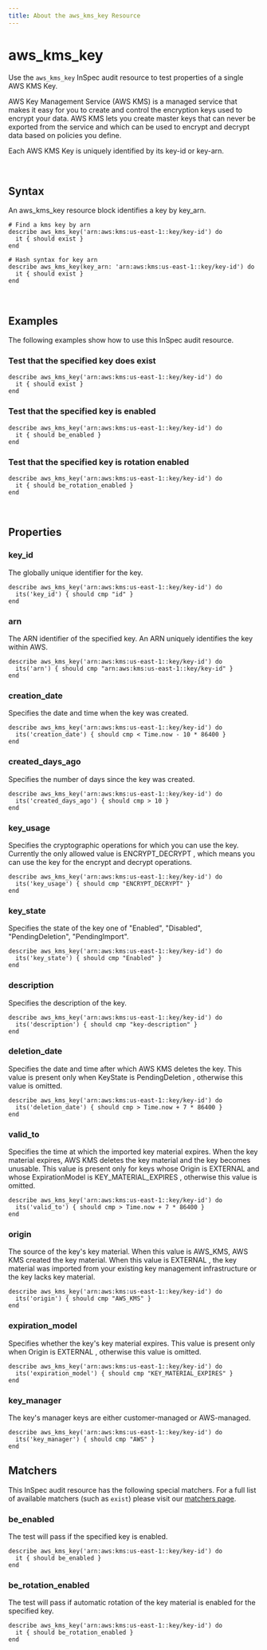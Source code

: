 ```yaml
---
title: About the aws_kms_key Resource
---
```


# aws_kms_key

Use the `aws_kms_key` InSpec audit resource to test properties of a single AWS KMS Key.

AWS Key Management Service (AWS KMS) is a managed service that makes it easy for you to create and control the encryption keys used to encrypt your data. AWS KMS lets you create master keys that can never be exported from the service and which can be used to encrypt and decrypt data based on policies you define.

Each AWS KMS Key is uniquely identified by its key-id or key-arn.

<br>

## Syntax

An aws_kms_key resource block identifies a key by key_arn.

    # Find a kms key by arn
    describe aws_kms_key('arn:aws:kms:us-east-1::key/key-id') do
      it { should exist }
    end

    # Hash syntax for key arn
    describe aws_kms_key(key_arn: 'arn:aws:kms:us-east-1::key/key-id') do
      it { should exist }
    end

<br>

## Examples

The following examples show how to use this InSpec audit resource.

### Test that the specified key does exist

    describe aws_kms_key('arn:aws:kms:us-east-1::key/key-id') do
      it { should exist }
    end

### Test that the specified key is enabled

    describe aws_kms_key('arn:aws:kms:us-east-1::key/key-id') do
      it { should be_enabled }
    end

### Test that the specified key is rotation enabled

    describe aws_kms_key('arn:aws:kms:us-east-1::key/key-id') do
      it { should be_rotation_enabled }
    end

<br>

## Properties

### key_id

The globally unique identifier for the key.

    describe aws_kms_key('arn:aws:kms:us-east-1::key/key-id') do
      its('key_id') { should cmp "id" }
    end

### arn

The ARN identifier of the specified key. An ARN uniquely identifies the key within AWS.

    describe aws_kms_key('arn:aws:kms:us-east-1::key/key-id') do
      its('arn') { should cmp "arn:aws:kms:us-east-1::key/key-id" }
    end

### creation_date

Specifies the date and time when the key was created.

    describe aws_kms_key('arn:aws:kms:us-east-1::key/key-id') do
      its('creation_date') { should cmp < Time.now - 10 * 86400 }
    end

### created_days_ago

Specifies the number of days since the key was created.

    describe aws_kms_key('arn:aws:kms:us-east-1::key/key-id') do
      its('created_days_ago') { should cmp > 10 }
    end

### key_usage

Specifies the cryptographic operations for which you can use the key. Currently the only allowed value is ENCRYPT_DECRYPT , which means you can use the key for the encrypt and decrypt operations.

    describe aws_kms_key('arn:aws:kms:us-east-1::key/key-id') do
      its('key_usage') { should cmp "ENCRYPT_DECRYPT" }
    end

### key_state

Specifies the state of the key one of "Enabled", "Disabled", "PendingDeletion", "PendingImport".

    describe aws_kms_key('arn:aws:kms:us-east-1::key/key-id') do
      its('key_state') { should cmp "Enabled" }
    end

### description

Specifies the description of the key.

    describe aws_kms_key('arn:aws:kms:us-east-1::key/key-id') do
      its('description') { should cmp "key-description" }
    end

### deletion_date

Specifies the date and time after which AWS KMS deletes the key. This value is present only when KeyState is PendingDeletion , otherwise this value is omitted.

    describe aws_kms_key('arn:aws:kms:us-east-1::key/key-id') do
      its('deletion_date') { should cmp > Time.now + 7 * 86400 }
    end

### valid_to

Specifies the time at which the imported key material expires. When the key material expires, AWS KMS deletes the key material and the key becomes unusable. This value is present only for keys whose Origin is EXTERNAL and whose ExpirationModel is KEY_MATERIAL_EXPIRES , otherwise this value is omitted.

    describe aws_kms_key('arn:aws:kms:us-east-1::key/key-id') do
      its('valid_to') { should cmp > Time.now + 7 * 86400 }
    end

### origin

The source of the key's key material. When this value is AWS_KMS, AWS KMS created the key material. When this value is EXTERNAL , the key material was imported from your existing key management infrastructure or the key lacks key material.

    describe aws_kms_key('arn:aws:kms:us-east-1::key/key-id') do
      its('origin') { should cmp "AWS_KMS" }
    end

### expiration_model

Specifies whether the key's key material expires. This value is present only when Origin is EXTERNAL , otherwise this value is omitted.

    describe aws_kms_key('arn:aws:kms:us-east-1::key/key-id') do
      its('expiration_model') { should cmp "KEY_MATERIAL_EXPIRES" }
    end

### key_manager

The key's manager keys are either customer-managed or AWS-managed.

    describe aws_kms_key('arn:aws:kms:us-east-1::key/key-id') do
      its('key_manager') { should cmp "AWS" }
    end

## Matchers

This InSpec audit resource has the following special matchers. For a full list of available matchers (such as `exist`) please visit our [matchers page](https://www.inspec.io/docs/reference/matchers/).

### be_enabled

The test will pass if the specified key is enabled.

    describe aws_kms_key('arn:aws:kms:us-east-1::key/key-id') do
      it { should be_enabled }
    end

### be_rotation_enabled

The test will pass if automatic rotation of the key material is enabled for the specified key.

    describe aws_kms_key('arn:aws:kms:us-east-1::key/key-id') do
      it { should be_rotation_enabled }
    end

